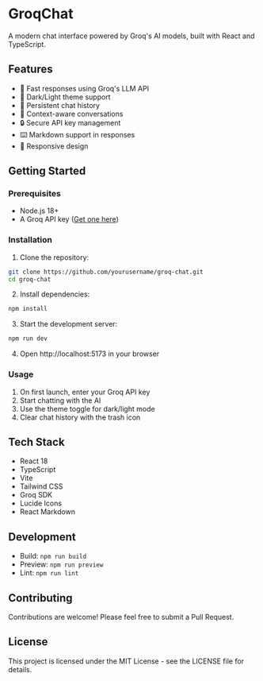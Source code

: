 # GroqChat

A modern chat interface powered by Groq's AI models, built with React and TypeScript.

## Features

- 🚀 Fast responses using Groq's LLM API
- 🎨 Dark/Light theme support
- 💾 Persistent chat history
- 🧠 Context-aware conversations
- 🔒 Secure API key management
- ⌨️ Markdown support in responses
- 📱 Responsive design

## Getting Started

### Prerequisites

- Node.js 18+ 
- A Groq API key ([Get one here](https://console.groq.com))

### Installation

1. Clone the repository:
```bash
git clone https://github.com/yourusername/groq-chat.git
cd groq-chat
```

2. Install dependencies:
```bash
npm install
```

3. Start the development server:
```bash
npm run dev
```

4. Open http://localhost:5173 in your browser

### Usage

1. On first launch, enter your Groq API key
2. Start chatting with the AI
3. Use the theme toggle for dark/light mode
4. Clear chat history with the trash icon

## Tech Stack

- React 18
- TypeScript
- Vite
- Tailwind CSS
- Groq SDK
- Lucide Icons
- React Markdown

## Development

- Build: `npm run build`
- Preview: `npm run preview`
- Lint: `npm run lint`

## Contributing

Contributions are welcome! Please feel free to submit a Pull Request.

## License

This project is licensed under the MIT License - see the LICENSE file for details.
